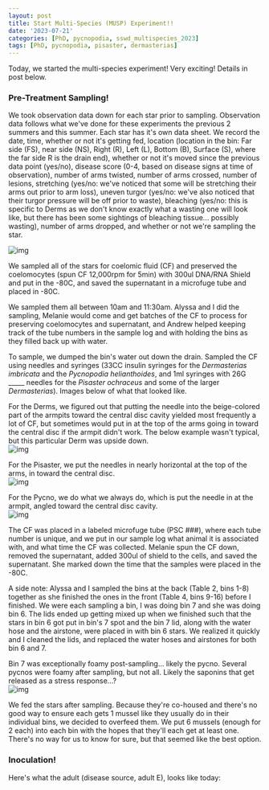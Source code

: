 ```yaml
---
layout: post
title: Start Multi-Species (MUSP) Experiment!!
date: '2023-07-21'
categories: [PhD, pycnopodia, sswd_multispecies_2023]
tags: [PhD, pycnopodia, pisaster, dermasterias]
---
```

Today, we started the multi-species experiment! Very exciting! Details in post below.

### Pre-Treatment Sampling!
We took observation data down for each star prior to sampling. Observation data follows what we've done for these experiments the previous 2 summers and this summer. Each star has it's own data sheet. We record the date, time, whether or not it's getting fed, location (location in the bin: Far side (FS), near side (NS), Right (R), Left (L), Bottom (B), Surface (S), where the far side R is the drain end), whether or not it's moved since the previous data point (yes/no), disease score (0-4, based on disease signs at time of observation), number of arms twisted, number of arms crossed, number of lesions, stretching (yes/no: we've noticed that some will be stretching their arms out prior to arm loss), uneven turgor (yes/no: we've also noticed that their turgor pressure will be off prior to waste), bleaching (yes/no: this is specific to Derms as we don't know exactly what a wasting one will look like, but there has been some sightings of bleaching tissue... possibly wasting), number of arms dropped, and whether or not we're sampling the star.

![img](../notebook-images/2023-07-21/IMG_4042.JPG)

We sampled all of the stars for coelomic fluid (CF) and preserved the coelomocytes (spun CF 12,000rpm for 5min) with 300ul DNA/RNA Shield and put in the -80C, and saved the supernatant in a microfuge tube and placed in -80C.

We sampled them all between 10am and 11:30am. Alyssa and I did the sampling, Melanie would come and get batches of the CF to process for preserving coelomocytes and supernatant, and Andrew helped keeping track of the tube numbers in the sample log and with holding the bins as they filled back up with water.

To sample, we dumped the bin's water out down the drain. Sampled the CF using needles and syringes (33CC insulin syringes for the _Dermasterias imbricata_ and the _Pycnopodia helianthoides_, and 1ml syringes with 26G _____ needles for the _Pisaster ochraceus_ and some of the larger _Dermasterias_). Images below of what that looked like.

For the Derms, we figured out that putting the needle into the beige-colored part of the armpits toward the central disc cavity yielded most frequently a lot of CF, but sometimes would put in at the top of the arms going in toward the central disc if the armpit didn't work. The below example wasn't typical, but this particular Derm was upside down.      
![img](../notebook-images/2023-07-21/IMG_4071.JPG)   


For the Pisaster, we put the needles in nearly horizontal at the top of the arms, in toward the central disc.       
![img](../notebook-images/2023-07-21/IMG_4074.JPG)

For the Pycno, we do what we always do, which is put the needle in at the armpit, angled toward the central disc cavity.      
![img](../.notebook-images/2023-07-21/IMG_4064.JPG)

The CF was placed in a labeled microfuge tube (PSC ###), where each tube number is unique, and we put in our sample log what animal it is associated with, and what time the CF was collected. Melanie spun the CF down, removed the supernatant, added 300ul of shield to the cells, and saved the supernatant. She marked down the time that the samples were placed in the -80C.

A side note: Alyssa and I sampled the bins at the back (Table 2, bins 1-8) together as she finished the ones in the front (Table 4, bins 9-16) before I finished. We were each sampling a bin, I was doing bin 7 and she was doing bin 6. The lids ended up getting mixed up when we finished such that the stars in bin 6 got put in bin's 7 spot and the bin 7 lid, along with the water hose and the airstone, were placed in with bin 6 stars. We realized it quickly and I cleaned the lids, and replaced the water hoses and airstones for both bin 6 and 7.

Bin 7 was exceptionally foamy post-sampling... likely the pycno. Several pycnos were foamy after sampling, but not all. Likely the saponins that get released as a stress response...?     
![img](../notebook-images/2023-07-21/IMG_4080.JPG)  

We fed the stars after sampling. Because they're co-housed and there's no good way to ensure each gets 1 mussel like they usually do in their individual bins, we decided to overfeed them. We put 6 mussels (enough for 2 each) into each bin with the hopes that they'll each get at least one. There's no way for us to know for sure, but that seemed like the best option.

### Inoculation!
Here's what the adult (disease source, adult E), looks like today:     

